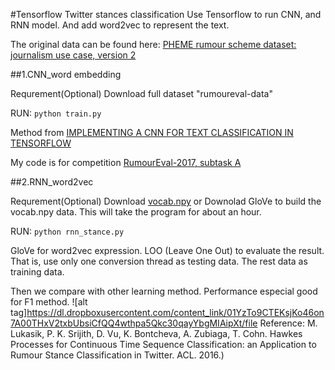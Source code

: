 #Tensorflow Twitter stances classification
Use Tensorflow to run CNN, and RNN model. And add word2vec to represent the text.

The original data can be found here:
[PHEME rumour scheme dataset: journalism use case, version 2](https://figshare.com/articles/PHEME_rumour_scheme_dataset_journalism_use_case/2068650)

##1.CNN_word embedding

Requrement(Optional)
Download full dataset "rumoureval-data"

RUN:
`python train.py`

Method from [IMPLEMENTING A CNN FOR TEXT CLASSIFICATION IN TENSORFLOW](http://www.wildml.com/2015/12/implementing-a-cnn-for-text-classification-in-tensorflow/)

My code is for competition [RumourEval-2017, subtask A](https://competitions.codalab.org/competitions/16171)

##2.RNN_word2vec


Requrement(Optional)
Download [vocab.npy](https://www.dropbox.com/s/ahrz91159wtrgx1/vocab.npy?dl=1)
or 
Downolad GloVe to build the vocab.npy data. This will take the program for about an hour.

RUN:
`python rnn_stance.py`

GloVe for word2vec expression.
LOO (Leave One Out) to evaluate the result. That is, use only one conversion thread as testing data. The rest data as training data. 

Then we compare with other learning method. Performance especial good for F1 method.
![alt tag]https://dl.dropboxusercontent.com/content_link/01YzTo9CTEKsjKo46on7A00THxV2txbUbsiCfQQ4wthpa5Qkc30qayYbgMIAipXt/file
Reference: M. Lukasik, P. K. Srijith, D. Vu, K. Bontcheva, A. Zubiaga, T. Cohn. Hawkes Processes for Continuous Time Sequence Classification: an Application to Rumour Stance Classification in Twitter. ACL. 2016.)
